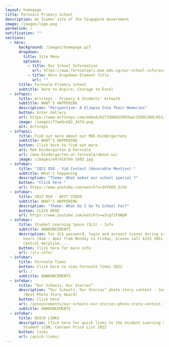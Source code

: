 ```yaml
---
layout: homepage
title: Fernvale Primary School
description: An Isomer site of the Singapore Government
image: /images/logo.png
permalink: /
notification: ""
sections:
  - hero:
      background: /images/homepage.gif
      dropdown:
        title: Site Menu
        options:
          - title: Our School Information
            url: https://www.fernvalepri.moe.edu.sg/our-school-info/our-crest/
          - title: Hero Dropdown Element Title
            url: ""
      title: Fernvale Primary School
      subtitle: Dare to Aspire, Courage to Excel
  - infopic:
      title: Artsteps - Primary 4 Students' Artwork
      subtitle: WHAT'S HAPPENING
      description: "Perspective: A Glimpse Into Their Memories"
      button: Enter Gallery
      url: https://www.artsteps.com/embed/627330b925993aac3209138d/853/480
      image: /images/77ae6ce82_3479.png
      alt: Artsteps
  - infopic:
      title: Find out more about our MOE Kindergartens
      subtitle: WHAT'S HAPPENING
      button: Click here to find out more.
      alt: Moe Kindergarten @ Fernvale
      url: /moe-kindergarten-at-fernvale/about-us/
      image: /images/e47416769_1883.jpg
  - infobar:
      title: "2021 OSO - Vid Contest (Honorable Mention) "
      subtitle: What's happening
      description: "Theme: What makes our school special ?"
      button: "Click here "
      url: https://www.youtube.com/watch?v=3VfG69_SikU
  - infobar:
      title: 2022 OSO - BEST VIDEO
      subtitle: WHAT'S HAPPENING
      description: "Theme: What Do I Go To School For?"
      button: CLICK HERE
      url: https://www.youtube.com/watch?v=w3cqfiFUWpM
  - infobar:
      title: Student Learning Space (SLS) - Info
      subtitle: ANNOUNCEMENTS
      description: For SLS password, login and account issues during school operating
        hours (8am – 4pm) from Monday to Friday, please call 6315 3051. The SLS
        Central Helpline....
      button: Click here for more info
      url: /sls-info/
  - infobar:
      title: Fernvale Times
      button: Click here to view Fernvale Times 2022
      url: /
      subtitle: ANNOUNCEMENTS
  - infobar:
      title: “Our Schools, Our Stories”
      description: “Our Schools, Our Stories” photo story contest - Junior Category
        (Best Photo Story Award)
      button: Click here
      url: /announcements/our-schools-our-stories-photo-story-contest-junior-category-best-photo-story-award/
      subtitle: ANNOUNCEMENTS
  - infobar:
      title: QUICK LINKS
      description: Click here for quick links to the Student Learning Space (SLS),
        Student iCON, Canteen Price List 2022
      button: links
      url: /quick-links/
---
```

